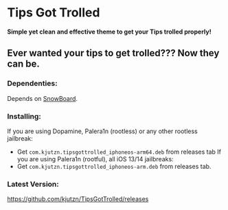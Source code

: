 # Tips Got Trolled
**Simple yet clean and effective theme to get your Tips trolled properly!**

## Ever wanted your tips to get trolled??? Now they can be.

### Dependenties:
Depends on [SnowBoard](https://sparkdev.me/package/com.spark.snowboard).

### Installing:
If you are using Dopamine, Palera1n (rootless) or any other rootless jailbreak:
 - Get `com.kjutzn.tipsgottrolled_iphoneos-arm64.deb` from releases tab
If you are using Palera1n (rootful), all iOS 13/14 jailbreaks:
 - Get `com.kjutzn.tipsgottrolled_iphoneos-arm.deb` from releases tab.

### Latest Version:
https://github.com/kjutzn/TipsGotTrolled/releases

